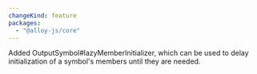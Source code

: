 ```yaml
---
changeKind: feature
packages:
  - "@alloy-js/core"
---
```


Added OutputSymbol#lazyMemberInitializer, which can be used to delay initialization of a symbol's members until they are needed.